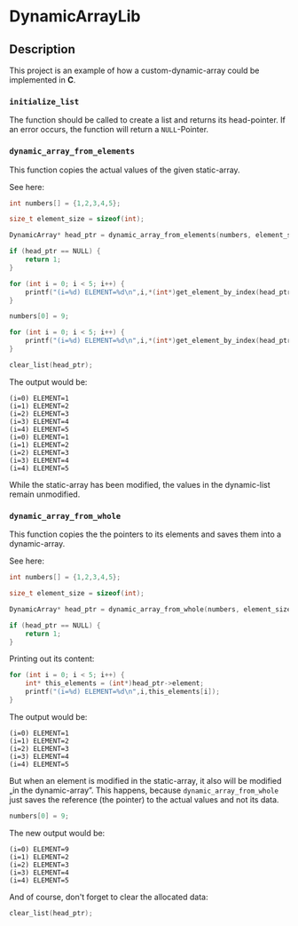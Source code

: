 # DynamicArrayLib


## Description

This project is an example of how a custom-dynamic-array could be implemented in __C__.


### `initialize_list`

The function should be called to create a list and returns its head-pointer. If an error occurs, the function will return a `NULL`-Pointer.


### `dynamic_array_from_elements`

This function copies the actual values of the given static-array.


See here:

```C
int numbers[] = {1,2,3,4,5};

size_t element_size = sizeof(int);

DynamicArray* head_ptr = dynamic_array_from_elements(numbers, element_size, sizeof(numbers) /element_size);

if (head_ptr == NULL) {
    return 1;
}

for (int i = 0; i < 5; i++) {
    printf("(i=%d) ELEMENT=%d\n",i,*(int*)get_element_by_index(head_ptr,i));
}

numbers[0] = 9;

for (int i = 0; i < 5; i++) {
    printf("(i=%d) ELEMENT=%d\n",i,*(int*)get_element_by_index(head_ptr,i));
}

clear_list(head_ptr);
```

The output would be:

```
(i=0) ELEMENT=1
(i=1) ELEMENT=2
(i=2) ELEMENT=3
(i=3) ELEMENT=4
(i=4) ELEMENT=5
(i=0) ELEMENT=1
(i=1) ELEMENT=2
(i=2) ELEMENT=3
(i=3) ELEMENT=4
(i=4) ELEMENT=5
```

While the static-array has been modified, the values in the dynamic-list remain unmodified.


### `dynamic_array_from_whole`

This function copies the the pointers to its elements and saves them into a dynamic-array.

See here: 

```C
int numbers[] = {1,2,3,4,5};

size_t element_size = sizeof(int);

DynamicArray* head_ptr = dynamic_array_from_whole(numbers, element_size, sizeof(numbers) / element_size);

if (head_ptr == NULL) {
    return 1;
}
```

Printing out its content:

```C
for (int i = 0; i < 5; i++) {
    int* this_elements = (int*)head_ptr->element;
    printf("(i=%d) ELEMENT=%d\n",i,this_elements[i]);
}
```

The output would be:

```
(i=0) ELEMENT=1
(i=1) ELEMENT=2
(i=2) ELEMENT=3
(i=3) ELEMENT=4
(i=4) ELEMENT=5
```

But when an element is modified in the static-array, it also will be modified „in the dynamic-array”. This happens, because `dynamic_array_from_whole` just saves the reference (the pointer) to the actual values and not its data.

```C
numbers[0] = 9;
```

The new output would be: 

```
(i=0) ELEMENT=9
(i=1) ELEMENT=2
(i=2) ELEMENT=3
(i=3) ELEMENT=4
(i=4) ELEMENT=5
```

And of course, don't forget to clear the allocated data:

```C
clear_list(head_ptr);
```